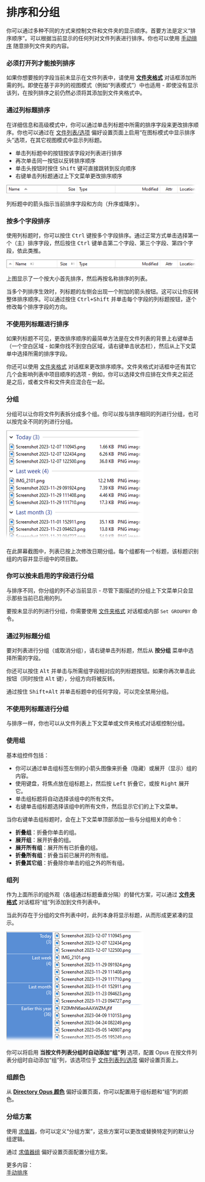 # 排序和分组

你可以通过多种不同的方式来控制文件和文件夹的显示顺序。首要方法是定义“排序顺序”。可以根据当前显示的任何列对文件列表进行排序。你也可以使用 [手动排序](/Manual/basic_concepts/sorting_and_grouping/manual_sorting.zh.md) 随意排列文件夹的内容。

### 必须打开列才能按列排序

如果你想要按的字段当前未显示在文件列表中，请使用 **[文件夹格式](folder_options/README.zh.md)** 对话框添加所需的列。即使在基于非列的视图模式（例如“列表模式”）中也适用 - 即使没有显示该列，在按列排序之前仍然必须将其添加到文件夹格式中。

### 通过列标题排序

在详细信息和高级模式中，你可以通过单击列标题中所需的排序字段来更改排序顺序。你也可以通过在 [文件列表/选项](/Manual/preferences/preferences_categories/file_displays/options/README.zh.md) 偏好设置页面上启用“在图标模式中显示排序头”选项，在其它视图模式中显示列标题。

- 单击列标题中的按钮按该字段对列表进行排序
- 再次单击同一按钮以反转排序顺序
- 单击头按钮时按住 <kbd>Shift</kbd> 键可直接跳转到反向顺序
- 右键单击列标题通过上下文菜单更改排序顺序

![](/Manual/images/media/13/column_header.png)

列标题中的箭头指示当前排序字段和方向（升序或降序）。

### 按多个字段排序

使用列标题时，你可以按住 <kbd>Ctrl</kbd> 键按多个字段排序。通过正常方式单击选择第一个（主）排序字段，然后按住 <kbd>Ctrl</kbd> 键单击第二个字段、第三个字段、第四个字段，依此类推。

![](/Manual/images/media/13/column_header_multi.png)

上图显示了一个按大小首先排序，然后再按名称排序的列表。

当多个列排序生效时，列标题的左侧会出现一个附加的箭头按钮。这可以让你反转整体排序顺序。可以通过按住 <kbd>Ctrl+Shift</kbd> 并单击每个字段的列标题按钮，逐个修改每个排序字段的方向。

### 不使用列标题进行排序

如果列标题不可见，更改排序顺序的最简单方法是在文件列表的背景上右键单击（一个空白区域 - 如果你找不到空白区域，请右键单击状态栏），然后从上下文菜单中选择所需的排序字段。

你还可以使用 [文件夹格式](folder_options/README.zh.md) 对话框来更改排序顺序。文件夹格式对话框中还有其它几个会影响列表中项目顺序的选项 - 例如，你可以选择文件应排在文件夹之前还是之后，或者文件和文件夹应混合在一起。

### 分组

分组可以让你将文件列表拆分成多个组。你可以按与排序相同的列进行分组，也可以按完全不同的列进行分组。

![](/Manual/images/media/13/grouping.png) 

在此屏幕截图中，列表已按上次修改日期分组。每个组都有一个标题，该标题识别组的内容并显示组中的项目数。

### 你可以按未启用的字段进行分组

与排序不同，你分组的列不必当前显示 - 尽管下面描述的分组上下文菜单只会显示那些当前已启用的列。

要按未显示的列进行分组，你需要使用 [文件夹格式](folder_options/README.zh.md) 对话框或内部 `Set GROUPBY` 命令。

### 通过列标题分组

要对列表进行分组（或取消分组），请右键单击列标题，然后从 **按分组** 菜单中选择所需的字段。

你还可以按住 <kbd>Alt</kbd> 并单击与所需组字段相对应的列标题按钮。如果你再次单击此按钮（同时按住 <kbd>Alt</kbd> 键），分组方向将被反转。

通过按住 <kbd>Shift+Alt</kbd> 并单击标题中的任何字段，可以完全禁用分组。

### 不使用列标题进行分组

与排序一样，你也可以从文件列表上下文菜单或文件夹格式对话框控制分组。

### 使用组

基本组控件包括：

- 你可以通过单击组标签左侧的小箭头图像来折叠（隐藏）或展开（显示）组的内容。
- 使用键盘，将焦点放在组标题上，然后按 <kbd>Left</kbd> 折叠它，或按 <kbd>Right</kbd> 展开它。
- 单击组标题将自动选择该组中的所有文件。
- 右键单击组标题选择该组中的所有文件，然后显示它们的上下文菜单。

  
当你右键单击组标题时，会在上下文菜单顶部添加一些与分组相关的命令：

- **折叠组**：折叠你单击的组。
- **展开组**：展开折叠的组。
- **展开所有组**：展开所有已折叠的组。
- **折叠所有组**：折叠当前已展开的所有组。
- **折叠其它组**：折叠除你单击的组之外的所有组。

### 组列

作为上面所示的组外观（各组通过标题垂直分隔）的替代方案，可以通过 **[文件夹格式](folder_options/README.zh.md)** 对话框将“组”列添加到文件列表中。

当此列存在于分组的文件列表中时，此列本身将显示标题，从而形成更紧凑的显示。

![](/Manual/images/media/13/grouping_new.png) 

你可以将启用 **当按文件列表分组时自动添加“组”列** 选项，配置 Opus 在按文件列表分组时自动添加“组”列，该选项位于 [文件列表列/选项](/Manual/preferences/preferences_categories/file_display_columns/options.zh.md) 偏好设置页面上。

### 组颜色

从 **[Directory Opus 颜色](/Manual/preferences/preferences_categories/colors_and_fonts/directory_opus_colors.zh.md)** 偏好设置页面，你可以配置用于组标题和“组”列的颜色。

### 分组方案

使用 [求值器](/Manual/evaluator/README.zh.md)，你可以定义“分组方案”，这些方案可以更改或替换特定列的默认分组逻辑。

通过 [求值器组](/Manual/preferences/preferences_categories/file_display_columns/evaluator_groups.zh.md) 偏好设置页面配置分组方案。

更多内容：  
[手动排序](/Manual/basic_concepts/sorting_and_grouping/manual_sorting.zh.md)